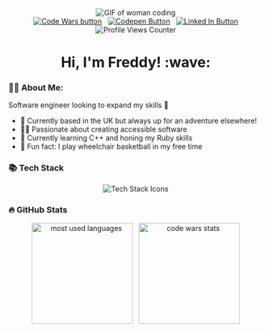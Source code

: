 <div align="center">
  <img src="https://i.giphy.com/media/v1.Y2lkPTc5MGI3NjExcHUzb3dpbW9kNWV3c3E5YnI3d3A1YzAwNjg5Y21uMHJ0ZXhjanM0dSZlcD12MV9pbnRlcm5hbF9naWZfYnlfaWQmY3Q9Zw/L1R1tvI9svkIWwpVYr/giphy.gif" alt="GIF of woman coding">
  <br>
  <a href="https://www.codewars.com/users/henderson907"><img src="https://img.shields.io/badge/CodeWars-red?logo=codewars&logoColor=white&style=for-the-badge" alt="Code Wars button"/></a>
  &nbsp;
  <a href="https://codepen.io/freddy907"><img src="https://img.shields.io/badge/CodePen-yellow?logo=codepen&logoColor=white&style=for-the-badge" alt="Codepen Button"/></a>
  &nbsp;
  <a href="https://www.linkedin.com/in/freddy-henderson-a53435272/"><img src="https://img.shields.io/badge/LinkedIn-blue?logo=linkedin&logoColor=white&style=for-the-badge" alt="Linked In Button"/></a>
  <br>
  <img src="https://komarev.com/ghpvc/?username=henderson907&style=flat-square&color=orange" alt="Profile Views Counter">
  <h1>Hi, I'm Freddy! :wave:</h1>
</div>

### 👩‍💻 About Me:
Software engineer looking to expand my skills 💪
- 🏡 Currently based in the UK but always up for an adventure elsewhere!
- 🧑‍🦽 Passionate about creating accessible software
- 🌱 Currently learning C++ and honing my Ruby skills
- 🏀 Fun fact: I play wheelchair basketball in my free time

### 📚 Tech Stack
<div align="center">
  <img src="https://skillicons.dev/icons?i=ruby,rails,cpp,js,postgres,html,css,scss" alt="Tech Stack Icons">
</div>

### 🔥 GitHub Stats
<div align="center">
  <img height=200 align="center" src="https://github-readme-stats.vercel.app/api/top-langs/?username=henderson907&layout=compact&theme=vision-friendly-dark&langs_count=8&card_width=320" alt="most used languages">
  &nbsp;
  <img height=200 align="center" src="https://github.r2v.ch/codewars?user=henderson907&name=true&top_languages=true&theme=gradient" alt="code wars stats">
</div>
